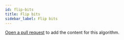 ```yaml
---
id: flip-bits
title: Flip bits
sidebar_label: Flip bits
---
```


[Open a pull request](https://github.com/AllAlgorithms/algorithms/tree/master/docs/flip-bits.md) to add the content for this algorithm.